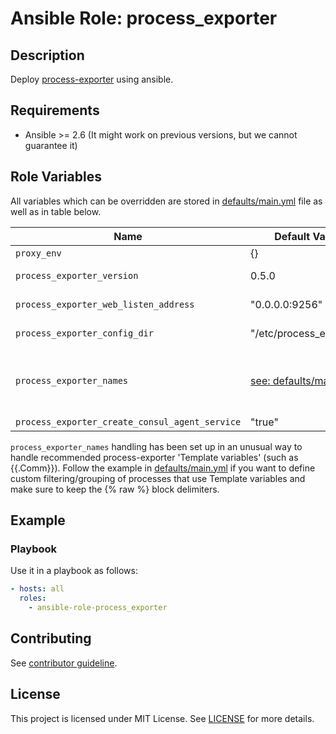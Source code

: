 # Ansible Role: process_exporter

## Description

Deploy [process-exporter](https://github.com/ncabatoff/process-exporter) using ansible.

## Requirements

- Ansible >= 2.6 (It might work on previous versions, but we cannot guarantee it)

## Role Variables

All variables which can be overridden are stored in [defaults/main.yml](defaults/main.yml) file as well as in table below.

| Name           | Default Value | Description                        |
| -------------- | ------------- | -----------------------------------|
| `proxy_env` | {} | Proxy environment variables |
| `process_exporter_version` | 0.5.0 | Process exporter package version. Also accepts latest as parameter |
| `process_exporter_web_listen_address` | "0.0.0.0:9256" | Address on which process_exporter will listen |
| `process_exporter_config_dir` | "/etc/process_exporter" | Path to directory with process_exporter configuration |
| `process_exporter_names` | [see: defaults/main.yml](defaults/main.yml#L8) | Processes which should be monitored. Syntax is the same as in https://github.com/ncabatoff/process-exporter#using-a-config-file Default is consistent with deb/rpm packages.|
| `process_exporter_create_consul_agent_service` | "true" | Add consul agent config snipped |

`process_exporter_names` handling has been set up in an unusual way to handle recommended process-exporter 'Template variables' (such as {{.Comm}}). Follow the example in [defaults/main.yml](defaults/main.yml) if you want to define custom filtering/grouping of processes that use Template variables and make sure to keep the {% raw %} block delimiters.

## Example

### Playbook

Use it in a playbook as follows:
```yaml
- hosts: all
  roles:
    - ansible-role-process_exporter
```

## Contributing

See [contributor guideline](CONTRIBUTING.md).

## License

This project is licensed under MIT License. See [LICENSE](/LICENSE) for more details.
